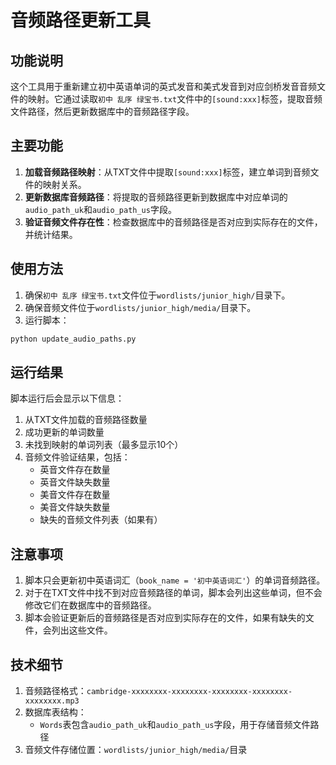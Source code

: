 # 音频路径更新工具

## 功能说明

这个工具用于重新建立初中英语单词的英式发音和美式发音到对应剑桥发音音频文件的映射。它通过读取`初中 乱序 绿宝书.txt`文件中的`[sound:xxx]`标签，提取音频文件路径，然后更新数据库中的音频路径字段。

## 主要功能

1. **加载音频路径映射**：从TXT文件中提取`[sound:xxx]`标签，建立单词到音频文件的映射关系。
2. **更新数据库音频路径**：将提取的音频路径更新到数据库中对应单词的`audio_path_uk`和`audio_path_us`字段。
3. **验证音频文件存在性**：检查数据库中的音频路径是否对应到实际存在的文件，并统计结果。

## 使用方法

1. 确保`初中 乱序 绿宝书.txt`文件位于`wordlists/junior_high/`目录下。
2. 确保音频文件位于`wordlists/junior_high/media/`目录下。
3. 运行脚本：

```bash
python update_audio_paths.py
```

## 运行结果

脚本运行后会显示以下信息：

1. 从TXT文件加载的音频路径数量
2. 成功更新的单词数量
3. 未找到映射的单词列表（最多显示10个）
4. 音频文件验证结果，包括：
   - 英音文件存在数量
   - 英音文件缺失数量
   - 美音文件存在数量
   - 美音文件缺失数量
   - 缺失的音频文件列表（如果有）

## 注意事项

1. 脚本只会更新初中英语词汇（`book_name = '初中英语词汇'`）的单词音频路径。
2. 对于在TXT文件中找不到对应音频路径的单词，脚本会列出这些单词，但不会修改它们在数据库中的音频路径。
3. 脚本会验证更新后的音频路径是否对应到实际存在的文件，如果有缺失的文件，会列出这些文件。

## 技术细节

1. 音频路径格式：`cambridge-xxxxxxxx-xxxxxxxx-xxxxxxxx-xxxxxxxx-xxxxxxxx.mp3`
2. 数据库表结构：
   - `Words`表包含`audio_path_uk`和`audio_path_us`字段，用于存储音频文件路径
3. 音频文件存储位置：`wordlists/junior_high/media/`目录